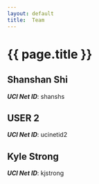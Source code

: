 ```yaml
---
layout: default
title:  Team
---
```


# {{ page.title }}


## Shanshan Shi
***UCI Net ID***: shanshs

## USER 2
***UCI Net ID***: ucinetid2

## Kyle Strong
***UCI Net ID***: kjstrong
